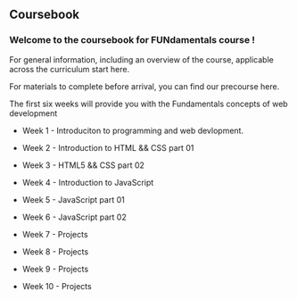 ## Coursebook
### Welcome to the coursebook for FUNdamentals course  !

For general information, including an overview of the course, applicable across the curriculum start here.

For materials to complete before arrival, you can find our precourse here.

The first six weeks will provide you with the Fundamentals concepts of web development

- Week 1 - Introduciton to programming and web devlopment.

- Week 2 - Introduction to HTML && CSS part 01

- Week 3 - HTML5 && CSS part 02

- Week 4 - Introduction to JavaScript

- Week 5 - JavaScript part 01

- Week 6 - JavaScript part 02

- Week 7 - Projects

- Week 8 - Projects

- Week 9 - Projects

- Week 10 - Projects